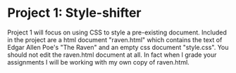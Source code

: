 # Project 1: Style-shifter

Project 1 will focus on using CSS to style a pre-existing document. Included in the project are a html document "raven.html" which contains the text of Edgar Allen Poe's "The Raven" and an empty css document "style.css". You should not edit the raven.html document at all. In fact when I grade your assignments I will be working with my own copy of raven.html.

